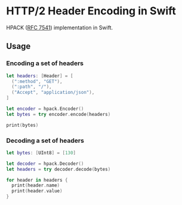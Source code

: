 # HTTP/2 Header Encoding in Swift

HPACK ([RFC 7541](https://tools.ietf.org/html/rfc7541)) implementation in Swift.

## Usage

### Encoding a set of headers

```swift
let headers: [Header] = [
  (":method", "GET"),
  (":path", "/"),
  ("Accept", "application/json"),
]

let encoder = hpack.Encoder()
let bytes = try encoder.encode(headers)

print(bytes)
```

### Decoding a set of headers

```swift
let bytes: [UInt8] = [130]

let decoder = hpack.Decoder()
let headers = try decoder.decode(bytes)

for header in headers {
  print(header.name)
  print(header.value)
}
```
